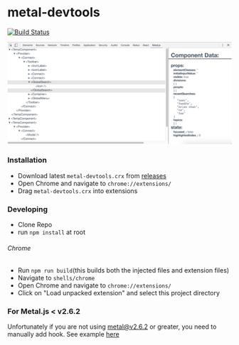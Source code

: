 # metal-devtools
[![Build Status](https://travis-ci.org/bryceosterhaus/metal-devtools.svg?branch=master)](https://travis-ci.org/bryceosterhaus/metal-devtools)

![Screenshot](screenshot.png)

### Installation
* Download latest `metal-devtools.crx` from [releases](/releases)
* Open Chrome and navigate to `chrome://extensions/`
* Drag `metal-devtools.crx` into extensions

### Developing
* Clone Repo
* run `npm install` at root

###### Chrome
* Run `npm run build`(this builds both the injected files and extension files)
* Navigate to `shells/chrome`
* Open Chrome and navigate to `chrome://extensions/`
* Click on "Load unpacked extension" and select this project directory

### For Metal.js < v2.6.2
Unfortunately if you are not using metal@v2.6.2 or greater, you need to manually add hook. See example [here](https://github.com/metal/metal.js/commit/06b837b9e2e6b072e66064308476d2f7661fa09c)
